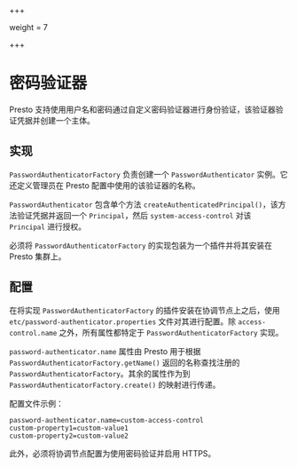 +++

weight = 7

+++


# 密码验证器

Presto 支持使用用户名和密码通过自定义密码验证器进行身份验证，该验证器验证凭据并创建一个主体。

## 实现

`PasswordAuthenticatorFactory` 负责创建一个 `PasswordAuthenticator` 实例。它还定义管理员在 Presto 配置中使用的该验证器的名称。

`PasswordAuthenticator` 包含单个方法 `createAuthenticatedPrincipal()`，该方法验证凭据并返回一个 `Principal`，然后 `system-access-control` 对该 `Principal` 进行授权。

必须将 `PasswordAuthenticatorFactory` 的实现包装为一个插件并将其安装在 Presto 集群上。

## 配置

在将实现 `PasswordAuthenticatorFactory` 的插件安装在协调节点上之后，使用 `etc/password-authenticator.properties` 文件对其进行配置。除 `access-control.name` 之外，所有属性都特定于 `PasswordAuthenticatorFactory` 实现。

`password-authenticator.name` 属性由 Presto 用于根据 `PasswordAuthenticatorFactory.getName()` 返回的名称查找注册的 `PasswordAuthenticatorFactory`。其余的属性作为到 `PasswordAuthenticatorFactory.create()` 的映射进行传递。

配置文件示例：

```{.none}
password-authenticator.name=custom-access-control
custom-property1=custom-value1
custom-property2=custom-value2
```

此外，必须将协调节点配置为使用密码验证并启用 HTTPS。